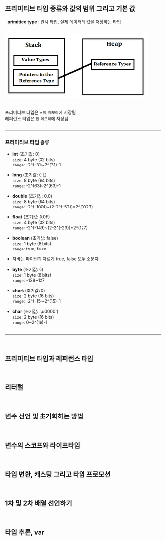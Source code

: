 ## 프리미티브 타입 종류와 값의 범위 그리고 기본 값  
&nbsp;
**primitice type** : 원시 타입, 실제 데이터의 값을 저장하는 타입  
&nbsp;

![](./assets/save_area.png)  
&nbsp;

프리미티브 타입은 `스택 메모리`에 저장됨  
레퍼런스 타입은 `힙 메모리`에 저장됨   
&nbsp;
- - -  
### 프리미티브 타입 종류  
- **int**  (초기값: 0)  
`size`: 4 byte (32 bits)  
`range`: -2^(-31)~2^(31)-1  

- **long**  (초기값: 0.L)  
`size`: 8 byte (64 bits)  
`range`: -2^(63)~2^(63)-1 

- **double**  (초기값: 0.0)  
`size`: 8 byte (64 bits)    
`range`: -2^(-1074)~(2-2^(-52))*2^(1023)  

- **float**  (초기값: 0.0F)  
`size`: 4 byte (32 bits)      
`range`: -2^(-149)~(2-2^(-23))*2^(127)  
  
- **boolean**  (초기값: false)    
`size`: 1 byte (8 bits)  
`range`: true, false  
* 자바는 파이썬과 다르게 true, false 모두 소문자

- **byte**  (초기값: 0)  
`size`: 1 byte (8 bits)    
`range`: -128~127

- **short**  (초기값: 0)  
`size`: 2 byte (16 bits)    
`range`: -2^(-15)~2^(15)-1

- **char**  (초기값: '\u0000')  
`size`: 2 byte (16 bits)     
`range`: 0~2^(16)-1  
&nbsp;

- - -
&nbsp;
&nbsp;

## 프리미티브 타입과 레퍼런스 타입  
&nbsp;
&nbsp;




## 리터럴  
 &nbsp;

## 변수 선언 및 초기화하는 방법  
&nbsp;

## 변수의 스코프와 라이프타임  
&nbsp;

## 타입 변환, 캐스팅 그리고 타입 프로모션  
&nbsp;

## 1차 및 2차 배열 선언하기  
&nbsp;

## 타입 추론, var  
&nbsp;
